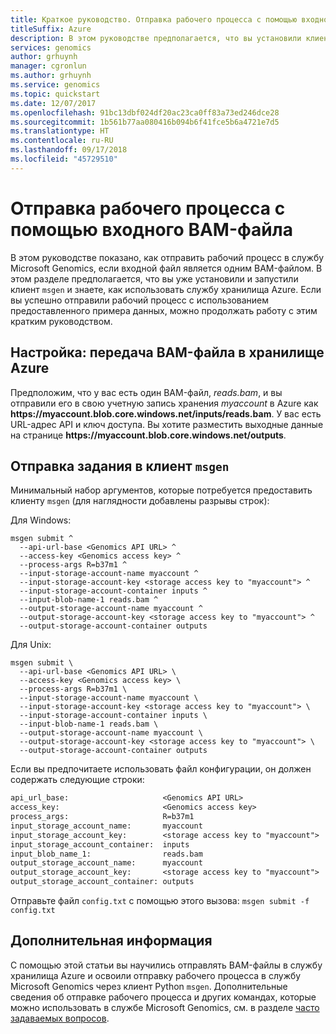 ```yaml
---
title: Краткое руководство. Отправка рабочего процесса с помощью входного BAM-файла в Microsoft Genomics
titleSuffix: Azure
description: В этом руководстве предполагается, что вы установили клиент msgen и успешно запустили примеры данных через службу.
services: genomics
author: grhuynh
manager: cgronlun
ms.author: grhuynh
ms.service: genomics
ms.topic: quickstart
ms.date: 12/07/2017
ms.openlocfilehash: 91bc13dbf024df20ac23ca0ff83a73ed246dce28
ms.sourcegitcommit: 1b561b77aa080416b094b6f41fce5b6a4721e7d5
ms.translationtype: HT
ms.contentlocale: ru-RU
ms.lasthandoff: 09/17/2018
ms.locfileid: "45729510"
---
```

# <a name="submit-a-workflow-using-a-bam-file-input"></a>Отправка рабочего процесса с помощью входного BAM-файла

В этом руководстве показано, как отправить рабочий процесс в службу Microsoft Genomics, если входной файл является одним BAM-файлом. В этом разделе предполагается, что вы уже установили и запустили клиент `msgen` и знаете, как использовать службу хранилища Azure. Если вы успешно отправили рабочий процесс с использованием предоставленного примера данных, можно продолжать работу с этим кратким руководством. 

## <a name="set-up-upload-your-bam-file-to-azure-storage"></a>Настройка: передача BAM-файла в хранилище Azure
Предположим, что у вас есть один BAM-файл, *reads.bam*, и вы отправили его в свою учетную запись хранения *myaccount* в Azure как **https://<span></span>myaccount.blob.core<span></span>.windows<span></span>.net<span></span>/inputs/reads<span></span>.bam<span></span>**. У вас есть URL-адрес API и ключ доступа. Вы хотите разместить выходные данные на странице **https://<span></span>myaccount.blob.core<span></span>.windows<span></span>.net<span></span>/outputs<span></span>**.



## <a name="submit-your-job-to-the-msgen-client"></a>Отправка задания в клиент `msgen` 


Минимальный набор аргументов, которые потребуется предоставить клиенту `msgen` (для наглядности добавлены разрывы строк):

Для Windows:

```
msgen submit ^
  --api-url-base <Genomics API URL> ^
  --access-key <Genomics access key> ^
  --process-args R=b37m1 ^
  --input-storage-account-name myaccount ^
  --input-storage-account-key <storage access key to "myaccount"> ^
  --input-storage-account-container inputs ^
  --input-blob-name-1 reads.bam ^
  --output-storage-account-name myaccount ^
  --output-storage-account-key <storage access key to "myaccount"> ^
  --output-storage-account-container outputs
```


Для Unix:

```
msgen submit \
  --api-url-base <Genomics API URL> \
  --access-key <Genomics access key> \
  --process-args R=b37m1 \
  --input-storage-account-name myaccount \
  --input-storage-account-key <storage access key to "myaccount"> \
  --input-storage-account-container inputs \
  --input-blob-name-1 reads.bam \
  --output-storage-account-name myaccount \
  --output-storage-account-key <storage access key to "myaccount"> \
  --output-storage-account-container outputs
```


Если вы предпочитаете использовать файл конфигурации, он должен содержать следующие строки:

``` config.txt
api_url_base:                     <Genomics API URL>
access_key:                       <Genomics access key>
process_args:                     R=b37m1
input_storage_account_name:       myaccount
input_storage_account_key:        <storage access key to "myaccount">
input_storage_account_container:  inputs
input_blob_name_1:                reads.bam
output_storage_account_name:      myaccount
output_storage_account_key:       <storage access key to "myaccount">
output_storage_account_container: outputs
```

Отправьте файл `config.txt` с помощью этого вызова: `msgen submit -f config.txt`

## <a name="next-steps"></a>Дополнительная информация
С помощью этой статьи вы научились отправлять BAM-файлы в службу хранилища Azure и освоили отправку рабочего процесса в службу Microsoft Genomics через клиент Python `msgen`. Дополнительные сведения об отправке рабочего процесса и других командах, которые можно использовать в службе Microsoft Genomics, см. в разделе [часто задаваемых вопросов](frequently-asked-questions-genomics.md). 
